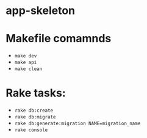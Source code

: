 # app-skeleton

# Makefile comamnds
- `make dev`
- `make api`
- `make clean`

# Rake tasks:
- `rake db:create`
- `rake db:migrate`
- `rake db:generate:migration NAME=migration_name`
- `rake console`
